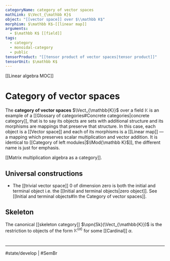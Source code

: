 ```yaml
---
categoryName: category of vector spaces
mathLink: $\Vect_{\mathbb K}$
object: "[[vector space]] over $\\mathbb K$"
morphism: $\mathbb K$-[[linear map]]
arguments:
  - $\mathbb K$ [[field]]
tags:
  - category
  - monoidal-category
  - public
tensorProduct: "[[tensor product of vector spaces|tensor product]]"
tensorUnit: $\mathbb K$
---
```


[[Linear algebra MOC]]
# Category of vector spaces
The **category of vector spaces** $\Vect_{\mathbb{K}}$ over a field $\mathbb{K}$ is an example of a [[Glossary of categories#Concrete categories|concrete category]],
that is to say its objects are sets with additional structure
and its morphisms are mappings that preserve that structure.
In this case, each object is a [[Vector space]]
and each of its morphisms is a [[Linear map]] 
— a mapping which preserves scalar multiplication and vector addition.
It is identical to [[Category of left modules|$\lMod{\mathbb K}$]], the different name is just for emphasis.

[[Matrix multiplication algebra as a category]].

## Universal constructions
- The [[trivial vector space]] $0$ of dimension zero is both the initial and terminal object
  i.e. the [[Initial and terminal objects|zero object]].
  See [[Initial and terminal objects#In the Category of vector spaces]].

## Skeleton

The canonical [[skeleton category]] $\opn{Sk}(\Vect_{\mathbb{K}})$ is the restriction to objects of the form $\mathbb{K}^{(\alpha)}$ for some [[Cardinal]] $\alpha$.

#
---
#state/develop | #SemBr
